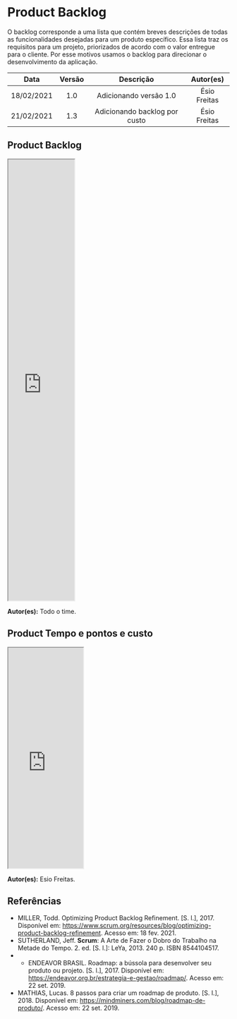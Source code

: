 # Product Backlog

O backlog corresponde a uma lista que contém breves descrições de todas as funcionalidades desejadas para um produto específico. Essa lista traz os requisitos para um projeto, priorizados de acordo com o valor entregue para o cliente.
Por esse motivos usamos o backlog para direcionar o desenvolvimento da aplicação.

|    Data    | Versão |           Descrição           |  Autor(es)   |
| :--------: | :----: | :---------------------------: | :----------: |
| 18/02/2021 |  1.0   |    Adicionando versão 1.0     | Ésio Freitas |
| 21/02/2021 |  1.3   | Adicionando backlog por custo | Ésio Freitas |

## Product Backlog

<iframe src="https://docs.google.com/spreadsheets/d/e/2PACX-1vQkTFVOj_0dXwCy1RY0X82KmBrgzGwJPaeLeVo0fhjaK1NQU_ZfOTWg5TDYzxvpyDhjCqyT63t1OI4H/pubhtml?widget=true&amp;headers=false" width="150px" height="1000px"></iframe>

**Autor(es):** Todo o time.

## Product Tempo e pontos e custo

<iframe src="https://docs.google.com/spreadsheets/d/e/2PACX-1vSfBqkvnRrUAANh678kHaGT_-XMEYy5GVyz7xCAcMV2S2cR3Tgg4oQuF_cDS3L2t1xq3o9gY2t34Xqr/pubhtml?gid=0&amp;single=true&amp;widget=true&amp;headers=false" width="170px" height="500px"></iframe>

**Autor(es):** Esio Freitas.

## Referências

- MILLER, Todd. Optimizing Product Backlog Refinement. [S. l.], 2017. Disponível em: https://www.scrum.org/resources/blog/optimizing-product-backlog-refinement. Acesso em: 18 fev. 2021.
- SUTHERLAND, Jeff. **Scrum**: A Arte de Fazer o Dobro do Trabalho na Metade do Tempo. 2. ed. [S. l.]: LeYa, 2013. 240 p. ISBN 8544104517.
- - ENDEAVOR BRASIL. Roadmap: a bússola para desenvolver seu produto ou projeto. [S. l.], 2017. Disponível em: https://endeavor.org.br/estrategia-e-gestao/roadmap/. Acesso em: 22 set. 2019.
- MATHIAS, Lucas. 8 passos para criar um roadmap de produto. [S. l.], 2018. Disponível em: https://mindminers.com/blog/roadmap-de-produto/. Acesso em: 22 set. 2019.
